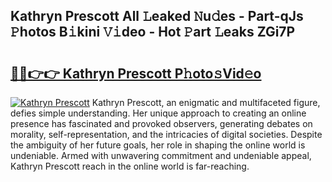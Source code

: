 ## Kathryn Prescott All 𝙻eaked 𝙽u𝚍es - Part-qJs 𝙿hotos B𝚒kini 𝚅𝚒deo - Hot 𝙿art 𝙻eaks ZGi7P

# <h2><a href="http://ld0b4xb.urlbe.top/?page=Kathryn+Prescott">🔗🔗👉👉 Kathryn Prescott P𝚑oto𝚜Vid𝚎o</a></h2>

[![Kathryn Prescott](https://i.imgur.com/eBuTRDB.gif)](http://ld0b4xb.urlbe.top/?page=Kathryn+Prescott)
Kathryn Prescott, an enigmatic and multifaceted figure, defies simple understanding. Her unique approach to creating an online presence has fascinated and provoked observers, generating debates on morality, self-representation, and the intricacies of digital societies. Despite the ambiguity of her future goals, her role in shaping the online world is undeniable. Armed with unwavering commitment and undeniable appeal, Kathryn Prescott reach in the online world is far-reaching.
